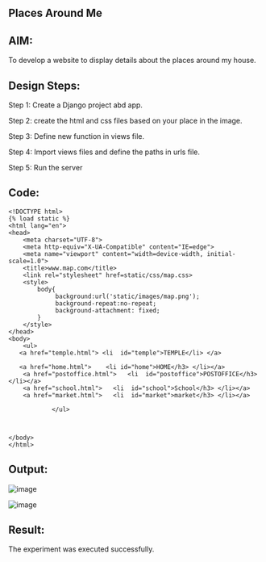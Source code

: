 ## Places Around Me
## AIM:
To develop a website to display details about the places around my house.

## Design Steps:
Step 1:
Create a Django project abd app.

Step 2:
create the html and css files based on your place in the image.

Step 3:
Define new function in views file.

Step 4:
Import views files and define the paths in urls file.

Step 5:
Run the server

## Code:
```
<!DOCTYPE html>
{% load static %}
<html lang="en">
<head>
    <meta charset="UTF-8">
    <meta http-equiv="X-UA-Compatible" content="IE=edge">
    <meta name="viewport" content="width=device-width, initial-scale=1.0">
    <title>www.map.com</title>
    <link rel="stylesheet" href=static/css/map.css>
    <style>
        body{
             background:url('static/images/map.png');
             background-repeat:no-repeat;
             background-attachment: fixed;
        }
    </style>
</head>
<body>
    <ul>
   <a href="temple.html"> <li  id="temple">TEMPLE</li> </a>
    
   <a href="home.html">    <li id="home">HOME</h3> </li></a>
    <a href="postoffice.html">   <li  id="postoffice">POSTOFFICE</h3> </li></a>
    <a href="school.html">   <li  id="school">School</h3> </li></a>
    <a href="market.html">   <li  id="market">market</h3> </li></a>
            
            </ul> 

   
    
</body>
</html>
```
## Output:

![image](https://user-images.githubusercontent.com/118807740/215303669-5e395232-c995-42d7-a5fa-e8556be8d9c6.png)

![image](https://user-images.githubusercontent.com/118807740/215303399-b5fae78f-cc7d-405f-beda-56c6a88becce.png)



## Result:
The experiment was executed successfully.

